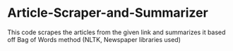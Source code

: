 # Article-Scraper-and-Summarizer
This code scrapes the articles from the given link and summarizes it based off Bag of Words method (NLTK, Newspaper libraries used)
